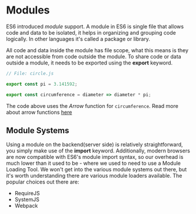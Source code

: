 # Modules

ES6 introduced _module_ support. A module in ES6 is single file that allows code and data to be isolated, it helps in organizing and grouping code logically. In other languages it's called a package or library.

All code and data inside the module has file scope, what this means is they are not accessible from code outside the module. To share code or data outside a module, it needs to be exported using the **export** keyword.

```javascript
// File: circle.js

export const pi = 3.141592;

export const circumference = diameter => diameter * pi;
```

The code above uses the _Arrow_ function for `circumference`. Read more about arrow functions [here](https://angular-2-training-book.rangle.io/handout/features/arrow_functions.html)

## Module Systems

Using a module on the backend\(server side\) is relatively straightforward, you simply make use of the **import** keyword. Additionally, modern browsers are now compatible with ES6's module import syntax, so our overhead is much lower than it used to be - where we used to need to use a Module Loading Tool.
We won't get into the various module systems out there, but it's worth understanding there are various module loaders available. The popular choices out there are:

* RequireJS
* SystemJS
* Webpack



